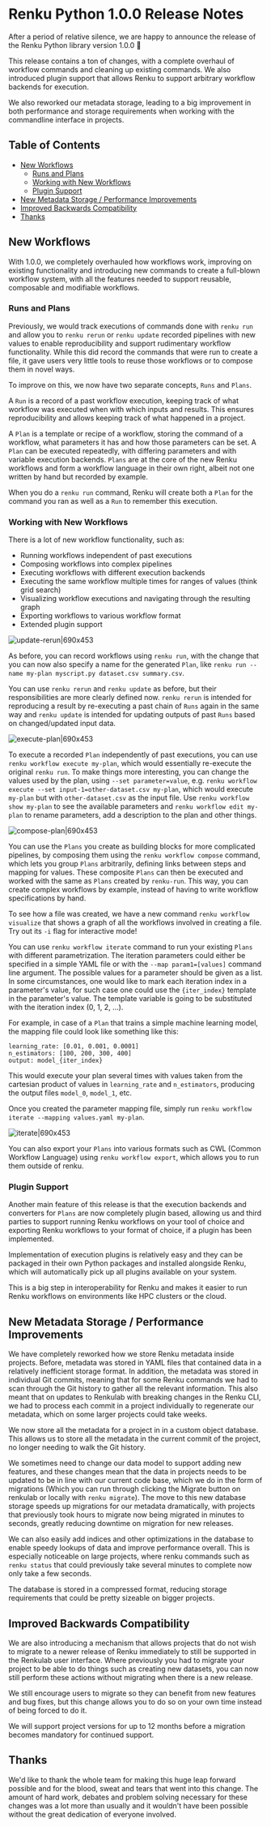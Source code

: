 # Renku Python 1.0.0 Release Notes

After a period of relative silence, we are happy to announce the release of the Renku Python library version 1.0.0 :tada:

This release contains a ton of changes, with a complete overhaul of workflow commands and cleaning up existing commands. We also introduced plugin support that allows Renku to support arbitrary workflow backends for execution.

We also reworked our metadata storage, leading to a big improvement in both performance and storage requirements when working with the commandline interface in projects.

## Table of Contents

- [New Workflows](#new-workflows)
  - [Runs and Plans](#runs-and-plans)
  - [Working with New Workflows](#working-with-new-workflows)
  - [Plugin Support](#plugin-support)
- [New Metadata Storage / Performance Improvements](#new-metadata-storage--performance-improvements)
- [Improved Backwards Compatibility](#improved-backwards-compatibility)
- [Thanks](#thanks)

## New Workflows

With 1.0.0, we completely overhauled how workflows work, improving on existing functionality and introducing new commands to create a full-blown workflow system, with all the features needed to support reusable, composable and modifiable workflows.

### Runs and Plans

Previously, we would track executions of commands done with `renku run` and allow you to `renku rerun` or `renku update` recorded pipelines with new values to enable reproducibility and support rudimentary workflow functionality. While this did record the commands that were run to create a file, it gave users very little tools to reuse those workflows or to compose them in novel ways.

To improve on this, we now have two separate concepts, `Runs` and `Plans`.

A `Run` is a record of a past workflow execution, keeping track of what workflow was executed when with which inputs and results. This ensures reproducibility and allows keeping track of what happened in a project.

A `Plan` is a template or recipe of a workflow, storing the command of a workflow, what parameters it has and how those parameters can be set. A `Plan` can be executed repeatedly, with differing parameters and with variable execution backends. `Plans` are at the core of the new Renku workflows and form a workflow language in their own right, albeit not one written by hand but recorded by example.

When you do a `renku run` command, Renku will create both a `Plan` for the command you ran as well as a `Run` to remember this execution.

### Working with New Workflows

There is a lot of new workflow functionality, such as:

- Running workflows independent of past executions
- Composing workflows into complex pipelines
- Executing workflows with different execution backends
- Executing the same workflow multiple times for ranges of values (think grid search)
- Visualizing workflow executions and navigating through the resulting graph
- Exporting workflows to various workflow format
- Extended plugin support

![update-rerun|690x453](update_rerun.gif)

As before, you can record workflows using `renku run`, with the change that you can now also specify a name for the generated `Plan`, like `renku run --name my-plan myscript.py dataset.csv summary.csv`.

You can use `renku rerun` and `renku update` as before, but their responsibilities are more clearly defined now.  `renku rerun` is intended for reproducing a result by re-executing a past chain of `Runs` again in the same way and `renku update` is intended for updating outputs of past `Runs` based on changed/updated input data.

![execute-plan|690x453](execute_plan.gif)

To execute a recorded `Plan` independently of past executions, you can use `renku workflow execute my-plan`, which would essentially re-execute the original `renku run`. To make things more interesting, you can change the values used by the plan, using `--set parameter=value`, e.g. `renku workflow execute --set input-1=other-dataset.csv my-plan`, which would execute `my-plan` but with `other-dataset.csv` as the input file. Use `renku workflow show my-plan` to see the available parameters and `renku workflow edit my-plan` to rename parameters, add a description to the plan and other things.

![compose-plan|690x453](compose_plan.gif)

You can use the `Plans` you create as building blocks for more complicated pipelines, by composing them using the `renku workflow compose` command, which lets you group  `Plans` arbitrarily, defining links between steps and mapping for values. These composite `Plans` can then be executed and worked with the same as `Plans` created by `renku-run`. This way, you can create complex workflows by example, instead of having to write workflow specifications by hand.

To see how a file was created, we have a new command `renku workflow visualize` that shows a graph of all the workflows involved in creating a file. Try out its `-i` flag for interactive mode!

You can use `renku workflow iterate` command to run your existing `Plans` with different parametrization. The iteration parameters could either be specified in a simple YAML file or with the `--map param1=[values]` command line argument. The possible values for a parameter should be given as a list. In some circumstances, one would like to mark each iteration index in a parameter's value, for such case one could use the `{iter_index}` template in the parameter's value. The template variable is going to be substituted with the iteration index (0, 1, 2, ...).

For example, in case of a `Plan` that trains a simple machine learning model, the mapping file could look like something like this:
```
learning_rate: [0.01, 0.001, 0.0001]
n_estimators: [100, 200, 300, 400]
output: model_{iter_index}
```
This would execute your plan several times with values taken from the cartesian product of values in `learning_rate` and `n_estimators`, producing the output files `model_0`, `model_1`, etc.

Once you created the parameter mapping file, simply run `renku workflow iterate --mapping values.yaml my-plan`.

![iterate|690x453](iterate.gif)

You can also export your `Plans` into various formats such as CWL (Common Workflow Language) using `renku workflow export`, which allows you to run them outside of renku.

### Plugin Support
Another main feature of this release is that the execution backends and converters for `Plans` are now completely plugin based, allowing us and third parties to support running Renku workflows on your tool of choice and exporting Renku workflows to your format of choice, if a plugin has been implemented.

Implementation of execution plugins is relatively easy and they can be packaged in their own Python packages and installed alongside Renku, which will automatically pick up all plugins available on your system.

This is a big step in interoperability for Renku and makes it easier to run Renku workflows on environments like HPC clusters or the cloud.

## New Metadata Storage / Performance Improvements

We have completely reworked how we store Renku metadata inside projects. Before, metadata was stored in YAML files that contained data in a relatively inefficient storage format. In addition, the metadata was stored in individual Git commits, meaning that for some Renku commands we had to scan through the Git history to gather all the relevant information. This also meant that on updates to Renkulab with breaking changes in the Renku CLI, we had to process each commit in a project individually to regenerate our metadata, which on some larger projects could take weeks.

We now store all the metadata for a project in in a custom object database. This allows us to store all the metadata in the current commit of the project, no longer needing to walk the Git history.

We sometimes need to change our data model to support adding new features, and these changes mean that the data in projects needs to be updated to be in line with our current code base, which we do in the form of migrations (Which you can run through clicking the Migrate button on renkulab or locally with `renku migrate`). The move to this new database storage speeds up migrations for our metadata dramatically, with projects that previously took hours to migrate now being migrated in minutes to seconds, greatly reducing downtime on migration for new releases.

We can also easily add indices and other optimizations in the database to enable speedy lookups of data and improve performance overall. This is especially noticeable on large projects, where renku commands such as `renku status` that could previously take several minutes to complete now only take a few seconds.

The database is stored in a compressed format, reducing storage requirements that could be pretty sizeable on bigger projects.

## Improved Backwards Compatibility

We are also introducing a mechanism that allows projects that do not wish to migrate to a newer release of Renku immediately to still be supported in the Renkulab user interface. Where previously you had to migrate your project to be able to do things such as creating new datasets, you can now still perform these actions without migrating when there is a new release.

We still encourage users to migrate so they can benefit from new features and bug fixes, but this change allows you to do so on your own time instead of being forced to do it.

We will support project versions for up to 12 months before a migration becomes mandatory for continued support.


## Thanks
We'd like to thank the whole team for making this huge leap forward possible and for the blood, sweat and tears that went into this change. The amount of hard work, debates and problem solving necessary for these changes was a lot more than usually and it wouldn't have been possible without the great dedication of everyone involved.
